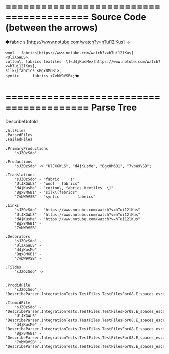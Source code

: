 ========================================
Source Code (between the arrows)
========================================

🡆fabric     s    <sJZOzSdo>[https://www.notube.com/watch?v=hTui12lKus]	->

	wool   fabrics[https://www.notube.com/watch?v=hTui12lKus]	<UlJXGWLS>,
	cotton\, fabrics textiles  \]<d4jKusMe>[https://www.notube.com/watch?v=hTui12lKus],
    silk\[fabrics <Bgx8M6B1>,
    syntic 		fabrics <7vbW9VSB>;🡄

========================================
Parse Tree
========================================
DescribeUnfold

    .AllFiles
    .ParsedFiles
    .FailedFiles

    .PrimaryProductions
        "sJZOzSdo" 

    .Productions
        "sJZOzSdo" -> "UlJXGWLS", "d4jKusMe", "Bgx8M6B1", "7vbW9VSB";

    .Translations
        "sJZOzSdo" - "fabric     s"
        "UlJXGWLS" - "wool   fabrics"
        "d4jKusMe" - "cotton\, fabrics textiles  \]"
        "Bgx8M6B1" - "silk\[fabrics"
        "7vbW9VSB" - "syntic 		fabrics"

    .Links
        "sJZOzSdo" - "https://www.notube.com/watch?v=hTui12lKus"
        "UlJXGWLS" - "https://www.notube.com/watch?v=hTui12lKus"
        "d4jKusMe" - "https://www.notube.com/watch?v=hTui12lKus"
        "Bgx8M6B1" - 
        "7vbW9VSB" - 

    .Decorators
        "sJZOzSdo" - 
        "UlJXGWLS" - 
        "d4jKusMe" - 
        "Bgx8M6B1" - 
        "7vbW9VSB" - 

    .Tildes
        "sJZOzSdo" -> 


    .ProdidFile
        "sJZOzSdo" - "DescribeParser.IntegrationTests.TestFiles.TestFilesFor08.E_spaces_escapes_RN.ds"

    .ItemidFile
        "sJZOzSdo" - "DescribeParser.IntegrationTests.TestFiles.TestFilesFor08.E_spaces_escapes_RN.ds"
        "UlJXGWLS" - "DescribeParser.IntegrationTests.TestFiles.TestFilesFor08.E_spaces_escapes_RN.ds"
        "d4jKusMe" - "DescribeParser.IntegrationTests.TestFiles.TestFilesFor08.E_spaces_escapes_RN.ds"
        "Bgx8M6B1" - "DescribeParser.IntegrationTests.TestFiles.TestFilesFor08.E_spaces_escapes_RN.ds"
        "7vbW9VSB" - "DescribeParser.IntegrationTests.TestFiles.TestFilesFor08.E_spaces_escapes_RN.ds"

